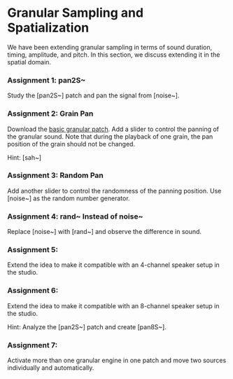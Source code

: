 # Granular Sampling and Spatialization

We have been extending granular sampling in terms of sound duration, timing, amplitude, and pitch. In this section, we discuss extending it in the spatial domain.

### Assignment 1: pan2S~
Study the [pan2S~] patch and pan the signal from [noise~].

### Assignment 2: Grain Pan
Download the [basic granular patch](K7/basic.zip). Add a slider to control the panning of the granular sound. Note that during the playback of one grain, the pan position of the grain should not be changed.

Hint: [sah~]

### Assignment 3: Random Pan
Add another slider to control the randomness of the panning position. Use [noise~] as the random number generator.

### Assignment 4: rand~ Instead of noise~
Replace [noise~] with [rand~] and observe the difference in sound.

### Assignment 5:
Extend the idea to make it compatible with an 4-channel speaker setup in the studio.

### Assignment 6:
Extend the idea to make it compatible with an 8-channel speaker setup in the studio.

Hint: Analyze the [pan2S~] patch and create [pan8S~].

### Assignment 7:
Activate more than one granular engine in one patch and move two sources individually and automatically.
